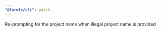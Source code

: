 ```yaml
---
"@farmfe/cli": patch
---
```


Re-prompting for the project name when illegal project name is provided
